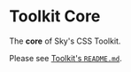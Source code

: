 # Toolkit Core

The **core** of Sky's CSS Toolkit.

Please see [Toolkit's `README.md`](https://github.com/sky-uk/toolkit/#toolkit).

